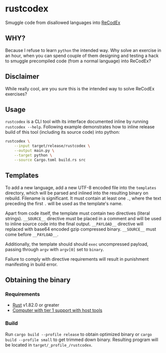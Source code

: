 # rustcodex

Smuggle code from disallowed languages into [ReCodEx](https://github.com/recodex)

## WHY?

Because I refuse to learn `python` the intended way. Why solve an exercise
in an hour, when you can spend couple of them designing and testing a hack
to smuggle precompiled code (from a normal language) into ReCodEx?

## Disclaimer

While really cool, are you sure this is the intended way to solve ReCodEx exercises?

## Usage

`rustcodex` is a CLI tool with its interface documented inline by running
`rustcodex --help`. Following example demonstrates how to inline release build
of this tool (including its source code) into python:

```bash
rustcodex \
    --input target/release/rustcodex \
    --output main.py \
    --target python \
    --source Cargo.toml build.rs src
```

## Templates

To add a new language, add a new UTF-8 encoded file into the `templates`
directory, which will be parsed and inlined into the resulting binary on rebuild.
Filename is significant. It must contain at least one `.`, where the text
preceding the first `.` will be used as the template's name.

Apart from code itself, the template must contain two directives (literal strings).
`__SOURCE__` directive must be placed in a comment and will be used to inline
source code into the final output. `__PAYLOAD__` directive will replaced with
base64 encoded gzip compressed binary. `__SOURCE__` must come before `__PAYLOAD__`.

Additionally, the template should should `exec` uncompressed payload, passing through
`argv` with `argv[0]` set to `binary`.

Failure to comply with directive requirements will result in punishment manifesting
in build error.

## Obtaining the binary

### Requirements

- [Rust](https://www.rust-lang.org/) v1.82.0 or greater
- [Computer with tier 1 support with host tools](https://doc.rust-lang.org/nightly/rustc/platform-support.html)

### Build

Run `cargo build --profile release` to obtain optimized binary or
`cargo build --profile small` to get trimmed down binary. Resulting program
will be located in `target/_profile_/rustcodex`.
